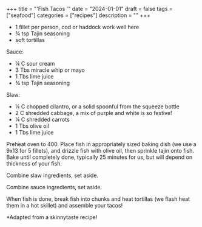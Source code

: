 ﻿+++
title = "'Fish Tacos '"
date = "2024-01-01"
draft = false
tags = ["seafood"]
categories = ["recipes"]
description = ""
+++

* 1 fillet per person, cod or haddock work well here
* ¾ tsp Tajin seasoning
* soft tortillas

Sauce: 

* ¼ C sour cream
* 3 Tbs miracle whip or mayo
* 1 Tbs lime juice
* ¾ tsp Tajin seasoning

Slaw: 

* ¼ C chopped cilantro, or a solid spoonful from the squeeze bottle
* 2 C shredded cabbage, a mix of purple and white is so festive!
* ¼ C shredded carrots 
* 1 Tbs olive oil
* 1 Tbs lime juice

Preheat oven to 400. Place fish in appropriately sized baking dish (we use a 9x13 for 5 fillets), and drizzle fish with olive oil, then sprinkle tajin onto fish. Bake until completely done, typically 25 minutes for us, but will depend on thickness of your fish.

Combine slaw ingredients, set aside.

Combine sauce ingredients, set aside.

When fish is done, break fish into chunks and heat tortillas (we flash heat them in a hot skillet) and assemble your tacos!

\*Adapted from a skinnytaste recipe!